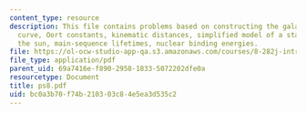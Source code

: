 ```yaml
---
content_type: resource
description: This file contains problems based on constructing the galactic rotation
  curve, Oort constants, kinematic distances, simplified model of a star, fueling
  the sun, main-sequence lifetimes, nuclear binding energies.
file: https://ol-ocw-studio-app-qa.s3.amazonaws.com/courses/8-282j-introduction-to-astronomy-spring-2006/bc0a3b70f74b210303c84e5ea3d535c2_ps8.pdf
file_type: application/pdf
parent_uid: 69a7416e-f890-2958-1833-5072202dfe0a
resourcetype: Document
title: ps8.pdf
uid: bc0a3b70-f74b-2103-03c8-4e5ea3d535c2
---
```

